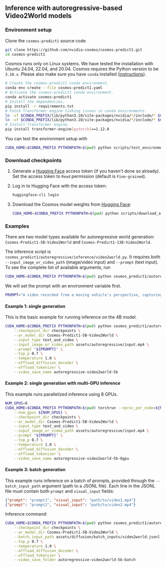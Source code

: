 ## Inference with autoregressive-based Video2World models

### Environment setup

Clone the `cosmos-predict1` source code
```bash
git clone https://github.com/nvidia-cosmos/cosmos-predict1.git
cd cosmos-predict1
```

Cosmos runs only on Linux systems. We have tested the installation with Ubuntu 24.04, 22.04, and 20.04.
Cosmos requires the Python version to be `3.10.x`. Please also make sure you have `conda` installed ([instructions](https://docs.conda.io/projects/conda/en/latest/user-guide/install/index.html)).

```bash
# Create the cosmos-predict1 conda environment.
conda env create --file cosmos-predict1.yaml
# Activate the cosmos-predict1 conda environment.
conda activate cosmos-predict1
# Install the dependencies.
pip install -r requirements.txt
# Patch Transformer engine linking issues in conda environments.
ln -sf $CONDA_PREFIX/lib/python3.10/site-packages/nvidia/*/include/* $CONDA_PREFIX/include/
ln -sf $CONDA_PREFIX/lib/python3.10/site-packages/nvidia/*/include/* $CONDA_PREFIX/include/python3.10
# Install Transformer engine.
pip install transformer-engine[pytorch]==1.12.0
```

You can test the environment setup with
```bash
CUDA_HOME=$CONDA_PREFIX PYTHONPATH=$(pwd) python scripts/test_environment.py
```

### Download checkpoints

1. Generate a [Hugging Face](https://huggingface.co/settings/tokens) access token (if you haven't done so already). Set the access token to `Read` permission (default is `Fine-grained`).

2. Log in to Hugging Face with the access token:
   ```bash
   huggingface-cli login
   ```

3. Download the Cosmos model weights from [Hugging Face](https://huggingface.co/collections/nvidia/cosmos-predict1-67c9d1b97678dbf7669c89a7):
   ```bash
   CUDA_HOME=$CONDA_PREFIX PYTHONPATH=$(pwd) python scripts/download_autoregressive_checkpoints.py --model_sizes 5B 13B
   ```

### Examples
There are two model types available for autoregressive world generation: `Cosmos-Predict1-5B-Video2World` and `Cosmos-Predict1-13B-Video2World`.

The inference script is `cosmos_predict1/autoregressive/inference/video2world.py`.
It requires both `--input_image_or_video_path` (image/video input) and `--prompt` (text input).
To see the complete list of available arguments, run
```bash
CUDA_HOME=$CONDA_PREFIX PYTHONPATH=$(pwd) python cosmos_predict1/autoregressive/inference/video2world.py --help
```

We will set the prompt with an environment variable first.
```bash
PROMPT="A video recorded from a moving vehicle's perspective, capturing roads, buildings, landscapes, and changing weather and lighting conditions."
```

#### Example 1: single generation
This is the basic example for running inference on the 4B model.
```bash
CUDA_HOME=$CONDA_PREFIX PYTHONPATH=$(pwd) python cosmos_predict1/autoregressive/inference/video2world.py \
    --checkpoint_dir checkpoints \
    --ar_model_dir Cosmos-Predict1-5B-Video2World \
    --input_type text_and_video \
    --input_image_or_video_path assets/autoregressive/input.mp4 \
    --prompt "${PROMPT}" \
    --top_p 0.7 \
    --temperature 1.0 \
    --offload_diffusion_decoder \
    --offload_tokenizer \
    --video_save_name autoregressive-video2world-5b
```

#### Example 2: single generation with multi-GPU inference
This example runs parallelized inference using 8 GPUs.
```bash
NUM_GPUS=8
CUDA_HOME=$CONDA_PREFIX PYTHONPATH=$(pwd) torchrun --nproc_per_node=${NUM_GPUS} cosmos_predict1/autoregressive/inference/video2world.py \
    --num_gpus ${NUM_GPUS} \
    --checkpoint_dir checkpoints \
    --ar_model_dir Cosmos-Predict1-5B-Video2World \
    --input_type text_and_video \
    --input_image_or_video_path assets/autoregressive/input.mp4 \
    --prompt "${PROMPT}" \
    --top_p 0.7 \
    --temperature 1.0 \
    --offload_diffusion_decoder \
    --offload_tokenizer \
    --video_save_name autoregressive-video2world-5b-8gpu
```

#### Example 3: batch generation
This example runs inference on a batch of prompts, provided through the `--batch_input_path` argument (path to a JSONL file).
Each line in the JSONL file must contain both `prompt` and `visual_input` fields:
```json
{"prompt": "prompt1", "visual_input": "path/to/video1.mp4"}
{"prompt": "prompt2", "visual_input": "path/to/video2.mp4"}
```
Inference command:
```bash
CUDA_HOME=$CONDA_PREFIX PYTHONPATH=$(pwd) python cosmos_predict1/autoregressive/inference/video2world.py \
    --checkpoint_dir checkpoints \
    --ar_model_dir Cosmos-Predict1-5B-Video2World \
    --batch_input_path assets/diffusion/batch_inputs/video2world.jsonl \
    --top_p 0.7 \
    --temperature 1.0 \
    --offload_diffusion_decoder \
    --offload_tokenizer \
    --video_save_folder autoregressive-video2world-5b-batch
```
